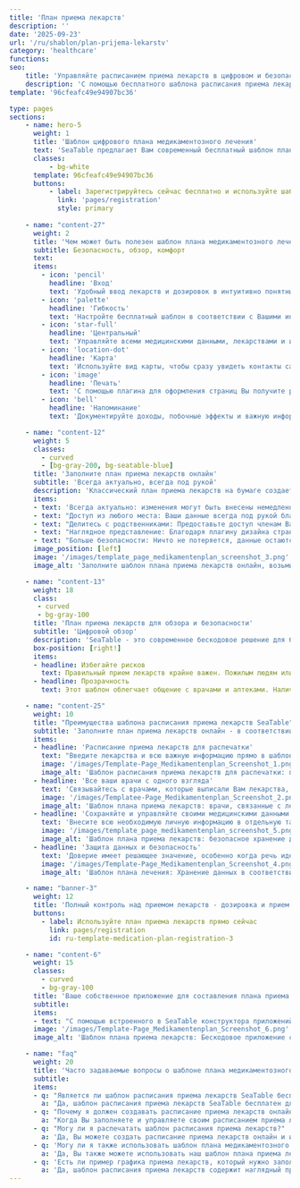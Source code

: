 ```yaml
---
title: 'План приема лекарств'
description: ''
date: '2025-09-23'
url: '/ru/shablon/plan-prijema-lekarstv'
category: 'healthcare'
functions:
seo:
    title: 'Управляйте расписанием приема лекарств в цифровом и безопасном виде с помощью SeaTable'
    description: 'С помощью бесплатного шаблона расписания приема лекарств SeaTable Вы получите общую картину, сможете безопасно обмениваться данными - включая версию для печати.'
template: '96cfeafc49e94907bc36'

type: pages
sections:
    - name: hero-5
      weight: 1
      title: 'Шаблон цифрового плана медикаментозного лечения'
      text: 'SeaTable предлагает Вам современный бесплатный шаблон плана приема лекарств для цифрового управления лекарствами, врачами, медицинскими данными и документами. Четкая структура, полная безопасность и прозрачность - в соответствии с GDPR и бесплатно.'
      classes:
          - bg-white
      template: 96cfeafc49e94907bc36
      buttons:
          - label: Зарегистрируйтесь сейчас бесплатно и используйте шаблон
            link: 'pages/registration'
            style: primary
    
    - name: "content-27"
      weight: 2
      title: 'Чем может быть полезен шаблон плана медикаментозного лечения'
      subtitle: Безопасность, обзор, комфорт
      text: 
      items:
        - icon: 'pencil'
          headline: 'Вход'
          text: 'Удобный ввод лекарств и дозировок в интуитивно понятный шаблон - ошибки сведены к минимуму.'
        - icon: 'palette'
          headline: 'Гибкость'
          text: 'Настройте бесплатный шаблон в соответствии с Вашими индивидуальными потребностями, методами лечения и требованиями к документации в любое время - без каких-либо усилий.'
        - icon: 'star-full'
          headline: 'Центральный'
          text: 'Управляйте всеми медицинскими данными, лекарствами и информацией о здоровье централизованно и безопасно - всегда имейте полный обзор.'
        - icon: 'location-dot'
          headline: 'Карта'
          text: 'Используйте вид карты, чтобы сразу увидеть контакты самых важных врачей и время консультаций, включая местоположение.' 
        - icon: 'image'
          headline: 'Печать'
          text: 'С помощью плагина для оформления страниц Вы получите распечатываемый план приема лекарств - идеальный вариант для практики, экстренных случаев и путешествий.'
        - icon: 'bell'
          headline: 'Напоминание'
          text: 'Документируйте доходы, побочные эффекты и важную информацию - встроенные напоминания обеспечивают большую безопасность.'

    - name: "content-12"
      weight: 5
      classes:
        - curved
        - [bg-gray-200, bg-seatable-blue]
      title: 'Заполните план приема лекарств онлайн'
      subtitle: 'Всегда актуально, всегда под рукой'
      description: 'Классический план приема лекарств на бумаге создается быстро - и быстро устаревает. Если Вы создаете свой план приема лекарств онлайн, Вы получаете множество преимуществ, которые облегчают Вашу повседневную жизнь.'
      items:
      - text: 'Всегда актуально: изменения могут быть внесены немедленно и доступны в следующую секунду.'
      - text: "Доступ из любого места: Ваши данные всегда под рукой благодаря онлайн-доступу."
      - text: "Делитесь с родственниками: Предоставьте доступ членам Вашей семьи или обслуживающему персоналу."
      - text: "Наглядное представление: Благодаря плагину дизайна страниц, Mediplan можно распечатать."
      - text: "Больше безопасности: Ничто не потеряется, данные остаются защищенными и отслеживаемыми."
      image_position: [left]
      image: '/images/template_page_medikamentenplan_screenshot_3.png'
      image_alt: 'Заполните шаблон плана приема лекарств онлайн, возьмите его с собой в дорогу, поддерживайте его в актуальном состоянии и надежно управляйте им.'

    - name: "content-13"
      weight: 18
      class:
       - curved
       - bg-gray-100
      title: 'План приема лекарств для обзора и безопасности'
      subtitle: 'Цифровой обзор'
      description: 'SeaTable - это современное бескодовое решение для баз данных с App Builder, которое предлагает все функции, необходимые для электронного плана приема лекарств. Вы можете легко вести обзор и записывать побочные эффекты, чтобы обсудить их с врачом.'
      box-position: [right!]
      items:
      - headline: Избегайте рисков
        text: Правильный прием лекарств крайне важен. Пожилым людям или людям с несколькими уже существующими заболеваниями особенно полезен план, в котором не только задокументированы препараты, но и указаны точные дозировки и время их приема.
      - headline: Прозрачность
        text: Этот шаблон облегчает общение с врачами и аптеками. Наличие структурированных и актуальных данных экономит время и позволяет избежать недоразумений. Актуальный шаблон плана приема лекарств также может иметь решающее значение в чрезвычайных ситуациях.

    - name: "content-25"
      weight: 10
      title: "Преимущества шаблона расписания приема лекарств SeaTable"
      subtitle: 'Заполните план приема лекарств онлайн - в соответствии с требованиями GDPR.'
      items:
      - headline: 'Расписание приема лекарств для распечатки'
        text: "Введите лекарства и всю важную информацию прямо в шаблон. График приема лекарств в SeaTable для заполнения четко структурирован и интуитивно понятен. На основе введенных данных автоматически создается четкая версия для печати, которую Вы можете экспортировать и распечатать при необходимости."
        image: '/images/Template-Page_Medikamentenplan_Screenshot_1.png'
        image_alt: 'Шаблон расписания приема лекарств для распечатки: понятный, заполняемый, пригодный для визитов к врачу и экстренных случаев'
      - headline: 'Все ваши врачи с одного взгляда'
        text: 'Связывайтесь с врачами, которые выписали Вам лекарства, напрямую. Это даст Вам общую картину и позволит задавать конкретные вопросы. Вы также можете сохранять контактные данные своих врачей и визуализировать их местоположение с помощью плагина карты.'
        image: '/images/Templatee-Page_Medikamentenplan_Screenshot_2.png'
        image_alt: 'Шаблон плана приема лекарств: врачи, связанные с лекарствами, контактная информация и местоположение с первого взгляда'
      - headline: 'Сохраняйте и управляйте своими медицинскими данными'
        text: 'Внесите всю необходимую личную информацию в отдельную таблицу. Храните рост и вес для расчета дозировки, аллергии, предыдущие заболевания, важные документы или фотографии централизованно. Это означает, что данные о Вашем здоровье всегда будут под рукой и структурированы.'
        image: '/images/template_page_medikamentenplan_screenshot_5.png'
        image_alt: 'Шаблон плана приема лекарств: безопасное хранение данных о здоровье, аллергиях, росте и весе'
      - headline: 'Защита данных и безопасность'
        text: 'Доверие имеет решающее значение, особенно когда речь идет о медицинских данных. SeaTable придает большое значение защите и безопасности данных. Ваши данные хранятся исключительно на серверах в Германии и подчиняются строгим требованиям GDPR. Вы всегда сохраняете полный контроль над ними.'
        image: '/images/Template-Page_Medikamentenplan_Screenshot_4.png'
        image_alt: 'Шаблон плана лечения: Хранение данных в соответствии с GDPR, контроль доступа, немецкие серверы.'

    - name: "banner-3"
      weight: 12
      title: 'Полный контроль над приемом лекарств - дозировка и прием всегда на виду.'
      buttons:
        - label: Используйте план приема лекарств прямо сейчас
          link: pages/registration
          id: ru-template-medication-plan-registration-3

    - name: "content-6"
      weight: 15
      classes:
        - curved
        - bg-gray-100
      title: 'Ваше собственное приложение для составления плана приема лекарств с SeaTable'
      subtitle:
      items:
      - text: "С помощью встроенного в SeaTable конструктора приложений, не требующего кода, Вы можете создать свое личное приложение для здоровья всего за несколько шагов. Помимо лекарств и контактов врачей, Вы можете записывать побочные эффекты или дополнительные данные, например, показатели артериального давления, чтобы обсудить их на следующем приеме у врача. Встроенная функция напоминания обеспечивает дополнительную безопасность."
      image: '/images/Template-Page_Medikamentenplan_Screenshot_6.png'
      image_alt: 'Шаблон плана приема лекарств: Бескодовое приложение с функцией напоминания, контактами врача, измеренными значениями, заметками.'

    - name: "faq"
      weight: 20
      title: 'Часто задаваемые вопросы о шаблоне плана медикаментозного лечения SeaTable'
      subtitle:
      items:
      - q: "Является ли шаблон расписания приема лекарств SeaTable бесплатным?"
        a: "Да, шаблон расписания приема лекарств SeaTable бесплатен для использования. Вам нужна только учетная запись SeaTable, чтобы бесплатно настроить шаблон расписания приема лекарств и использовать все его возможности."
      - q: "Почему я должен создавать расписание приема лекарств онлайн?"
        a: "Когда Вы заполняете и управляете своим расписанием приема лекарств онлайн, Вы имеете доступ к текущему состоянию в любое время и из любого места и можете легко поделиться информацией с врачами или терапевтами. С нашим шаблоном расписания приема лекарств Ваши лекарства остаются в безопасности и прозрачности. Благодаря плагину дизайна страниц, встроенному в наш шаблон расписания приема лекарств, Вы также можете распечатать расписание приема лекарств, если это необходимо."
      - q: "Могу ли я распечатать шаблон расписания приема лекарств?"
        a: 'Да, Вы можете создать расписание приема лекарств онлайн и использовать плагин для дизайна страниц, чтобы автоматически сгенерировать четкое расписание приема лекарств для печати.'
      - q: 'Могу ли я также использовать шаблон плана медикаментозного лечения для нескольких человек?'
        a: 'Да, Вы также можете использовать наш шаблон плана приема лекарств для нескольких планов. С помощью SeaTable Вы можете бесплатно создать план приема лекарств для 25 пользователей.'
      - q: 'Есть ли пример графика приема лекарств, который нужно заполнить?'
        a: 'Да, шаблон расписания приема лекарств содержит наглядный пример расписания приема лекарств, который Вы можете использовать в качестве руководства. Вы можете бесплатно использовать и настраивать наш шаблон расписания приема лекарств в соответствии с Вашими индивидуальными особенностями.'
---
```

